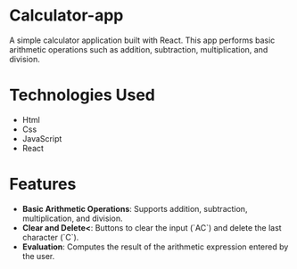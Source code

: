 # Calculator-app
<p>A simple calculator application built with React. This app performs basic arithmetic operations such as addition, subtraction, multiplication, and division.</p>

<h1>Technologies Used</h1>
<ul>
  <li>Html</li>
  <li>Css</li>
  <li>JavaScript</li>
  <li>React</li>
</ul>

<h1>Features</h1>
<ul>
  <li><b>Basic Arithmetic Operations</b>: Supports addition, subtraction, multiplication, and division.</li>
  <li><b>Clear and Delete<</b>: Buttons to clear the input (`AC`) and delete the last character (`C`).</li>
  <li><b>Evaluation</b>: Computes the result of the arithmetic expression entered by the user.</li>
</ul>




